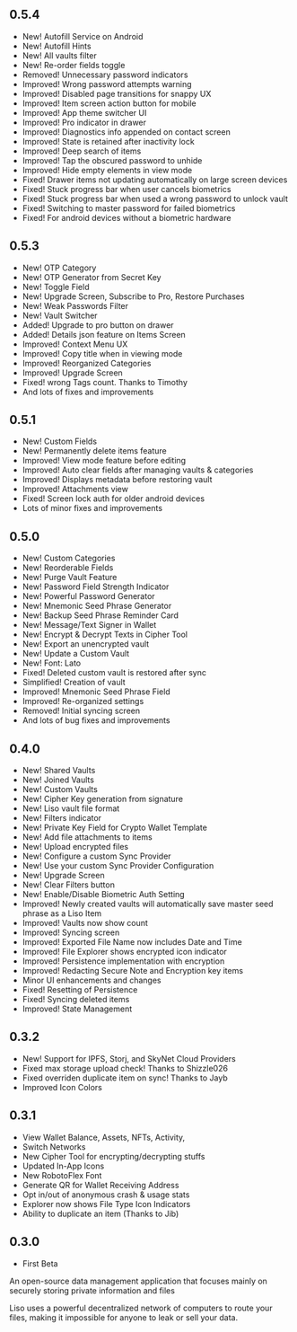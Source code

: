 ## 0.5.4
- New! Autofill Service on Android
- New! Autofill Hints
- New! All vaults filter
- New! Re-order fields toggle
- Removed! Unnecessary password indicators
- Improved! Wrong password attempts warning
- Improved! Disabled page transitions for snappy UX
- Improved! Item screen action button for mobile
- Improved! App theme switcher UI
- Improved! Pro indicator in drawer
- Improved! Diagnostics info appended on contact screen
- Improved! State is retained after inactivity lock
- Improved! Deep search of items
- Improved! Tap the obscured password to unhide
- Improved! Hide empty elements in view mode
- Fixed! Drawer items not updating automatically on large screen devices
- Fixed! Stuck progress bar when user cancels biometrics
- Fixed! Stuck progress bar when used a wrong password to unlock vault
- Fixed! Switching to master password for failed biometrics
- Fixed! For android devices without a biometric hardware

## 0.5.3
- New! OTP Category
- New! OTP Generator from Secret Key
- New! Toggle Field
- New! Upgrade Screen, Subscribe to Pro, Restore Purchases
- New! Weak Passwords Filter
- New! Vault Switcher
- Added! Upgrade to pro button on drawer
- Added! Details json feature on Items Screen
- Improved! Context Menu UX
- Improved! Copy title when in viewing mode
- Improved! Reorganized Categories
- Improved! Upgrade Screen
- Fixed! wrong Tags count. Thanks to Timothy
- And lots of fixes and improvements

## 0.5.1
- New! Custom Fields
- New! Permanently delete items feature
- Improved! View mode feature before editing
- Improved! Auto clear fields after managing vaults & categories
- Improved! Displays metadata before restoring vault
- Improved! Attachments view
- Fixed! Screen lock auth for older android devices
- Lots of minor fixes and improvements

## 0.5.0
- New! Custom Categories
- New! Reorderable Fields
- New! Purge Vault Feature
- New! Password Field Strength Indicator
- New! Powerful Password Generator
- New! Mnemonic Seed Phrase Generator
- New! Backup Seed Phrase Reminder Card
- New! Message/Text Signer in Wallet
- New! Encrypt & Decrypt Texts in Cipher Tool
- New! Export an unencrypted vault
- New! Update a Custom Vault
- New! Font: Lato
- Fixed! Deleted custom vault is restored after sync
- Simplified! Creation of vault
- Improved! Mnemonic Seed Phrase Field
- Improved! Re-organized settings
- Removed! Initial syncing screen
- And lots of bug fixes and improvements

## 0.4.0
- New! Shared Vaults
- New! Joined Vaults
- New! Custom Vaults
- New! Cipher Key generation from signature
- New! Liso vault file format
- New! Filters indicator
- New! Private Key Field for Crypto Wallet Template
- New! Add file attachments to items
- New! Upload encrypted files
- New! Configure a custom Sync Provider
- New! Use your custom Sync Provider Configuration
- New! Upgrade Screen
- New! Clear Filters button
- New! Enable/Disable Biometric Auth Setting
- Improved! Newly created vaults will automatically save master seed phrase as a Liso Item
- Improved! Vaults now show count
- Improved! Syncing screen
- Improved! Exported File Name now includes Date and Time
- Improved! File Explorer shows encrypted icon indicator
- Improved! Persistence implementation with encryption
- Improved! Redacting Secure Note and Encryption key items
- Minor UI enhancements and changes
- Fixed! Resetting of Persistence
- Fixed! Syncing deleted items
- Improved! State Management

## 0.3.2
- New! Support for IPFS, Storj, and SkyNet Cloud Providers
- Fixed max storage upload check! Thanks to Shizzle026
- Fixed overriden duplicate item on sync! Thanks to Jayb
- Improved Icon Colors

## 0.3.1
- View Wallet Balance, Assets, NFTs, Activity, 
- Switch Networks
- New Cipher Tool for encrypting/decrypting stuffs
- Updated In-App Icons
- New RobotoFlex Font
- Generate QR for Wallet Receiving Address
- Opt in/out of anonymous crash & usage stats
- Explorer now shows File Type Icon Indicators
- Ability to duplicate an item (Thanks to Jib)

## 0.3.0
- First Beta

An open-source data management application that focuses mainly on securely storing private information and files

Liso uses a powerful decentralized network of computers to route your files, making it impossible for anyone to leak or sell your data.
